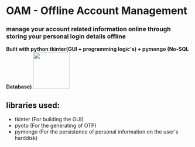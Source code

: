 # OAM - Offline Account Management
### manage your account related information online through storing your personal login details offline
**Built with python tkinter(GUI + programming logic's) + pymongo (No-SQL Database)**
<img src="https://user-images.githubusercontent.com/22993048/112653085-0d50e080-8e89-11eb-88b3-4a67407579b6.png" width=100 height=100>

## libraries used:

- tkinter (For building the GUI)
- pyotp (For the generating of OTP)
- pymongo (For the persistence of personal information on the user's harddisk)
